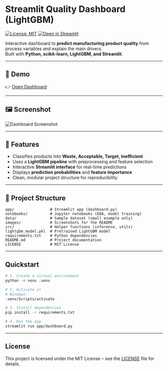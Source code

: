 # Streamlit Quality Dashboard (LightGBM)
[![License: MIT](https://img.shields.io/badge/License-MIT-green.svg)](LICENSE)
[![Open in Streamlit](https://img.shields.io/badge/Live-Dashboard-brightgreen)](<https://app-quality-dashboard-xzktf8sfvx8s7utc6cid2f.streamlit.app>)

Interactive dashboard to **predict manufacturing product quality** from process variables and explain the main drivers.  
Built with **Python, scikit-learn, LightGBM, and Streamlit**.

---

## 📖 Demo
👉 [Open Dashboard](<YOUR_STREAMLIT_APP_URL>)  

---

## 🖼️ Screenshot
![Dashboard Screenshot](images/dashboard.png)

---

## 🚀 Features
- Classifies products into **Waste, Acceptable, Target, Inefficient**  
- Uses a **LightGBM pipeline** with preprocessing and feature selection  
- Interactive **Streamlit interface** for real-time predictions  
- Displays **prediction probabilities** and **feature importance**  
- Clean, modular project structure for reproducibility  

---

## 📂 Project Structure
```
app/                # Streamlit app (dashboard.py)
notebooks/          # Jupyter notebooks (EDA, model training)
data/               # Sample dataset (small example only)
images/             # Screenshots for the README
src/                # Helper functions (inference, utils)
lightgbm_model.pkl  # Pretrained LightGBM model
requirements.txt    # Python dependencies
README.md           # Project documentation
LICENSE             # MIT License
```

---

## Quickstart

```bash
# 1. Create a virtual environment
python -m venv .venv

# 2. Activate it
# Windows:
.venv/Scripts/activate

# 3. Install dependencies
pip install -r requirements.txt

# 4. Run the app
streamlit run app/dashboard.py
```

---

## License
This project is licensed under the MIT License – see the [LICENSE](LICENSE) file for details.

